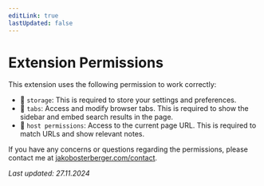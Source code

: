 ```yaml
---
editLink: true
lastUpdated: false
---
```


# Extension Permissions

This extension uses the following permission to work correctly:
- 💾 ``storage``: This is required to store your settings and preferences.
- 📑 ``tabs``: Access and modify browser tabs. This is required to show the sidebar and embed search results in the page.
- 🔗 ``host permissions``: Access to the current page URL. This is required to match URLs and show relevant notes.


If you have any concerns or questions regarding the permissions, please contact me at [jakobosterberger.com/contact](https://jakobosterberger.com/contact).

*Last updated: 27.11.2024*